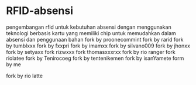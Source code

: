# RFID-absensi
pengembangan rfid untuk kebutuhan absensi dengan menggunakan teknologi berbasis kartu yang memiliki chip untuk memudahkan dalam absensi dan penggunaan bahan
fork by proonecommint
fork by rarid
fork by tumblxxx
fork by fxxpri
fork by imamxx
fork by silvano009
fork by jhonxx
fork by setyaxx
fork rizwxxx
fork thomasxxxrxx
fork by rio ranger
fork riolatee
fork by Tenirocoeg
fork by tentenikemen
fork by isanYamete
form by me









fork by rio latte
